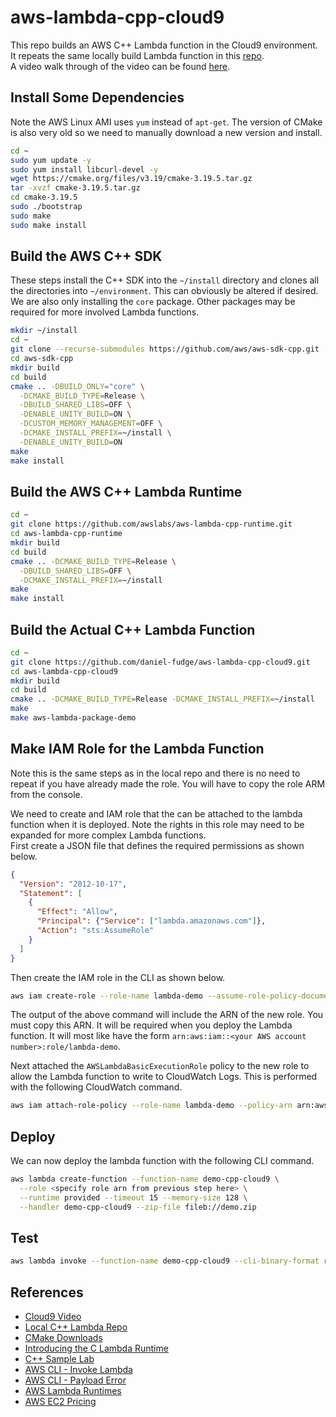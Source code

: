 # aws-lambda-cpp-cloud9
This repo builds an AWS C++ Lambda function in the Cloud9 environment. It repeats the same locally build Lambda function in this [repo](https://github.com/daniel-fudge/aws-lambda-cpp-local-build).   
A video walk through of the video can be found [here](https://youtu.be/olO5ORrq1cU).

## Install Some Dependencies
Note the AWS Linux AMI uses `yum` instead of `apt-get`. The version of CMake is also very old so we need to manually download a new version and install.
```bash
cd ~
sudo yum update -y
sudo yum install libcurl-devel -y
wget https://cmake.org/files/v3.19/cmake-3.19.5.tar.gz
tar -xvzf cmake-3.19.5.tar.gz 
cd cmake-3.19.5
sudo ./bootstrap
sudo make
sudo make install
```

## Build the AWS C++ SDK
These steps install the C++ SDK into the `~/install` directory and clones all the directories into `~/environment`. This can obviously be altered if desired.    
We are also only installing the `core` package. Other packages may be required for more involved Lambda functions. 
```bash
mkdir ~/install
cd ~
git clone --recurse-submodules https://github.com/aws/aws-sdk-cpp.git
cd aws-sdk-cpp
mkdir build
cd build
cmake .. -DBUILD_ONLY="core" \
  -DCMAKE_BUILD_TYPE=Release \
  -DBUILD_SHARED_LIBS=OFF \
  -DENABLE_UNITY_BUILD=ON \
  -DCUSTOM_MEMORY_MANAGEMENT=OFF \
  -DCMAKE_INSTALL_PREFIX=~/install \
  -DENABLE_UNITY_BUILD=ON
make
make install
```

## Build the AWS C++ Lambda Runtime
```bash
cd ~
git clone https://github.com/awslabs/aws-lambda-cpp-runtime.git
cd aws-lambda-cpp-runtime
mkdir build
cd build
cmake .. -DCMAKE_BUILD_TYPE=Release \
  -DBUILD_SHARED_LIBS=OFF \
  -DCMAKE_INSTALL_PREFIX=~/install
make
make install
```

## Build the Actual C++ Lambda Function
```bash
cd ~
git clone https://github.com/daniel-fudge/aws-lambda-cpp-cloud9.git
cd aws-lambda-cpp-cloud9
mkdir build
cd build
cmake .. -DCMAKE_BUILD_TYPE=Release -DCMAKE_INSTALL_PREFIX=~/install
make
make aws-lambda-package-demo
```

## Make IAM Role for the Lambda Function
Note this is the same steps as in the local repo and there is no need to repeat if you have already made the role. You will have to copy the role ARM from the console.   

We need to create and IAM role that the can be attached to the lambda function when it is deployed. Note the rights in this role may need to be expanded for more complex Lambda functions.  
First create a JSON file that defines the required permissions as shown below.
```JSON
{
  "Version": "2012-10-17",
  "Statement": [
    {
      "Effect": "Allow",
      "Principal": {"Service": ["lambda.amazonaws.com"]},
      "Action": "sts:AssumeRole"
    }
  ]
}
```
Then create the IAM role in the CLI as shown below.
```bash
aws iam create-role --role-name lambda-demo --assume-role-policy-document file://trust-policy.json
```
The output of the above command will include the ARN of the new role. You must copy this ARN. It will be required when you deploy the Lambda function. It will most like have the form `arn:aws:iam::<your AWS account number>:role/lambda-demo`.   

Next attached the `AWSLambdaBasicExecutionRole` policy to the new role to allow the Lambda function to write to CloudWatch Logs. This is performed with the following CloudWatch command.
```bash 
aws iam attach-role-policy --role-name lambda-demo --policy-arn arn:aws:iam::aws:policy/service-role/AWSLambdaBasicExecutionRole
```

## Deploy 
We can now deploy the lambda function with the following CLI command.
```bash
aws lambda create-function --function-name demo-cpp-cloud9 \
  --role <specify role arn from previous step here> \
  --runtime provided --timeout 15 --memory-size 128 \
  --handler demo-cpp-cloud9 --zip-file fileb://demo.zip
```

## Test
```bash
aws lambda invoke --function-name demo-cpp-cloud9 --cli-binary-format raw-in-base64-out --payload '{"location": "somewhere"}' output.json
```

## References
- [Cloud9 Video](https://youtu.be/olO5ORrq1cU)
- [Local C++ Lambda Repo](https://github.com/daniel-fudge/aws-lambda-cpp-local-build)
- [CMake Downloads](https://cmake.org/download/)
- [Introducing the C Lambda Runtime](https://aws.amazon.com/blogs/compute/introducing-the-c-lambda-runtime/)
- [C++ Sample Lab](https://github.com/awslabs/aws-lambda-cpp)
- [AWS CLI - Invoke Lambda](https://docs.aws.amazon.com/cli/latest/reference/lambda/invoke.html#examples)
- [AWS CLI - Payload Error](https://stackoverflow.com/questions/60310607/amazon-aws-cli-not-allowing-valid-json-in-payload-parameter)
- [AWS Lambda Runtimes](https://docs.aws.amazon.com/lambda/latest/dg/lambda-runtimes.html)
- [AWS EC2 Pricing](https://aws.amazon.com/ec2/pricing/on-demand/)

